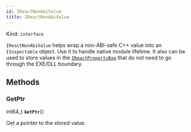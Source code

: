 ```yaml
---
id: IReactNonAbiValue
title: IReactNonAbiValue
---
```


Kind: `interface`



`IReactNonAbiValue` helps wrap a non-ABI-safe C++ value into an `IInspectable` object. Use it to handle native module lifetime. It also can be used to store values in the [`IReactPropertyBag`](IReactPropertyBag) that do not need to go through the EXE/DLL boundary.



## Methods
### GetPtr
int64_t **`GetPtr`**()

Get a pointer to the stored value.




